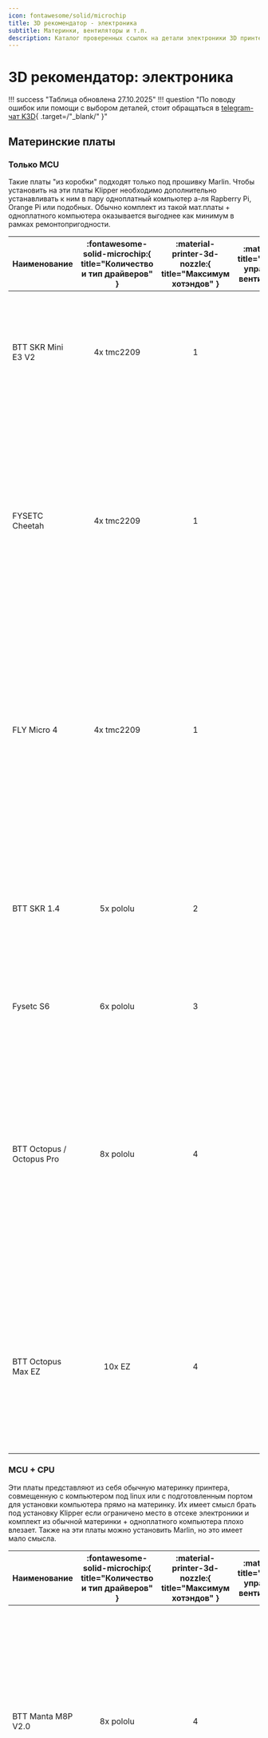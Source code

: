 ```yaml
---
icon: fontawesome/solid/microchip
title: 3D рекомендатор - электроника
subtitle: Материнки, вентиляторы и т.п.
description: Каталог проверенных ссылок на детали электроники 3D принтеров
---
```


# 3D рекомендатор: электроника

!!! success "Таблица обновлена 27.10.2025"
!!! question "По поводу ошибок или помощи с выбором деталей, стоит обращаться в [telegram-чат K3D](https://t.me/K_3_D){ .target=/"_blank/" }"

## Материнские платы

### Только MCU

Такие платы "из коробки" подходят только под прошивку Marlin. Чтобы установить на эти платы Klipper необходимо дополнительно устанавливать к ним в пару одноплатный компьютер а-ля Rapberry Pi, Orange Pi или подобных. Обычно комплект из такой мат.платы + одноплатного компьютера оказывается выгоднее как минимум в рамках ремонтопригодности.

| Наименование | :fontawesome-solid-microchip:{ title="Количество и тип драйверов" } | :material-printer-3d-nozzle:{ title="Максимум хотэндов" } | :material-fan:{ title="Максимум управляемых вентиляторов" } | :material-link:{ title="Ссылки" } | Комментарий |
| :--- | :--: | :--: | :--: | :--: | :--- |
| BTT SKR Mini E3 V2 | 4x tmc2209 | 1 | 2 | [:material-shopping:](https://alli.pub/6votc4?erid=2SDnjeiPVkt "BTT Official store"){ target="_blank" } | Устанавливается в Ender-3/Ender-3Pro/Ender-3V2/Ender-3 Neo/Ender-3V2 Neo и подобные на штатные крепления. Хуже, чем Cheetah по железу, но легко и просто ставится Marlin |
| FYSETC Cheetah | 4x tmc2209 | 1 | 3 | [:material-shopping:](https://alli.pub/770mwv?erid=2SDnjdX8CP7 "FYSETC 1th Store"){ target="_blank" } | Только под Klipper![^3]. Устанавливается в Ender-3/Ender-3Pro/Ender-3V2/Ender-3 Neo/Ender-3V2 Neo и подобные на штатные крепления. Выбор питания вентиляторов 5\12\24в. У 5в линии питания хватает мощности для подключения к ней одноплатников типа Raspberry/Orange Pi |
| FLY Micro 4 | 4x tmc2209 | 1 | 2 | [:material-shopping:](https://alli.pub/72s30a?erid=2SDnjdrEzLT "Mellow Store"){ target="_blank" }  | Только под Klipper![^3]. Недорогая компактная плата с минимально необходимым набором портов. Можно подключить платы типа EBB CAN без дополнительных адаптеров. Также продётся комплекте с модулем одноплатный компьютер + экран FLY MINIPAD по очень приятной цене |
| BTT SKR 1.4 | 5x pololu | 2 | 1 | [:material-shopping:](https://alli.pub/7053d1?erid=2SDnjc2eixJ "BTT Brand store"){ target="_blank" } | Одна из лучших плат цена/качество для одноэкструдерных принтеров. Недостаток портов управляемых вентиляторов компенсируется возможностью подключить вентилятор в порт для второго экструдера |
| Fysetc S6 | 6x pololu | 3 | 3 | [:material-shopping:](https://alli.pub/6tusfx?erid=2SDnjborNdW "FYSETC Official store"){ target="_blank" } | Популярная плата под принтеры с 6 моторами. |
| BTT Octopus / Octopus Pro | 8x pololu | 4 | 6 | [:material-shopping:](https://alli.pub/6tusgb?erid=2SDnjbrpMCC "BTT Official store"){ target="_blank" } [:material-shopping:](https://alli.pub/7053df?erid=2SDnjc8ag5g "BTT Brand store"){ target="_blank" } | Плата для продвинутых проектов с большим количеством моторов. У 5в линии питания хватает мощности для подключения к ней одноплатников типа Raspberry/Orange Pi. Есть выбор напряжения питания вентиляторов. В Pro версии (2 ссылка) есть усилитель для PT100/PT1000 и возможность устанавливать высоковольтные драйверы до 60в |
| BTT Octopus Max EZ | 10x EZ | 4 | 6 | [:material-shopping:](https://alli.pub/6tusgp?erid=2SDnjbunKkt "BTT Official store"){ target="_blank" } | Наиболее "нашпигованная" плата. Много драйверов, питание для одноплатников, возможность подключать 4-проводные вентиляторы, выбор напряжения на вентиляторы, мощный МК, 5 усилителей для PT100/PT1000 и т.д. |

### MCU + CPU

Эти платы представляют из себя обычную материнку принтера, совмещенную с компьютером под linux или с подготовленным портом для установки компьютера прямо на материнку. Их имеет смысл брать под установку Klipper если ограничено место в отсеке электроники и комплект из обычной материнки + одноплатного компьютера плохо влезает. Также на эти платы можно установить Marlin, но это имеет мало смысла.

| Наименование | :fontawesome-solid-microchip:{ title="Количество и тип драйверов" } | :material-printer-3d-nozzle:{ title="Максимум хотэндов" } | :material-fan:{ title="Максимум управляемых вентиляторов" } | :material-link:{ title="Ссылки" } | Комментарий |
| :--- | :---: | :---: | :---: | :---: | :--- |
| BTT Manta M8P V2.0 | 8x pololu | 4 | 7 | [:material-shopping:](https://alli.pub/7053dt?erid=2SDnjcSNXTp "BTT Official Store. Проверяйте выбранную позицию"){ target="_blank" } [:material-shopping:](https://alli.pub/7akvrb?erid=2SDnjcDYB1h "BTT Store. Проверяйте выбранную позицию"){ target="_blank" } | Проверяйте выбранную позицию. В V2.0 заменили МК на мощный H723, позволяющий использовать микрошаг 256 без ограничения скорости печати. Для работы требует установки Raspberry Pi CM4/BTT CB1. Выбор напряжения питания вентиляторов 5\12\24в. Питание драйверов до 48в |
| BTT Manta E3EZ | 5x EZ | 2 | 3 | [:material-shopping:](https://alli.pub/6tusin?erid=2SDnjbzEHbv "BTT Official store"){ target="_blank" } | Устанавливается в Ender-3/Ender-3Pro/Ender-3V2/Ender-3 Neo/Ender-3V2 Neo и подобные на штатные крепления, но может использоваться и на других принтерах. Очень немощный МК, нормально работать будет только под Klipper. Для работы требует установки Raspberry Pi CM4/BTT CB1. Очень дорогое решение, в большинстве случаев лучше обойтись комплектом из отдельной материнки и одноплатника |
| MKS SKIPR | 7x pololu | 3 | 3 | [:material-shopping:](https://alli.pub/6tusj8?erid=2SDnjc3CGAc "Makerbase Official Store"){ target="_blank" } | Встроен RK3328, 1Gb RAM, 3x USB-A. Съёмная eMMC (опционально). Встроенного Wi-Fi нет, но можно подключить внешний USB адаптер (опционально). Выбор питания вентиляторов 5\12\24в. Со всем необходимым будет стоить как более функциональная отдельная материнка + одноплатник, так что выбирать имеет смысл только если место в отсеке электроники очень ограничено |
| FLY C8 | 8x pololu | 3 | 6 | [:material-shopping:](https://alli.pub/72s312?erid=2SDnjeJvmQf "Mellow Store"){ target="_blank" } | Встроен Allwinner H5, 1Gb RAM, 4x USB-A. Встроенная eMMC. Встроенного Wi-Fi нет, но можно подключить внешний USB адаптер (опционально). Выбор питания вентиляторов 5\12\24в. Со всем необходимым будет стоить как более функциональная отдельная материнка + одноплатник, так что выбирать имеет смысл только если место в отсеке электроники очень ограничено |

## Одноплатные компьютеры

Для прошивки Klipper эти компьютеры выполняют роль хоста, то есть на них крутятся управляющая часть прошивки, веб-интерфейс и т.д. Для прошивки Marlin такой одноплатный компьютер может хостить Octoprint - веб-интерфейс для удаленного управления принтером. Тем не менее, использование Octoprint является нерациональным, так как для связки Marlin + Octoprint требуется такое же железо, как для Klipper, а возможностей в такой связке будет меньше.

!!! note "Все указанные компьютеры потянут веб-камеру, телеграм бота, работу с несколькими принтерами и т.д."

| Наименование | :octicons-cpu-24:{ title="Процессор" } | :fontawesome-solid-memory:{ title="Объём оперативной памяти" } | :material-usb:{ title="Количество USB type A портов" } | :material-power-plug:{ title="Напряжение питания" } | :material-link:{ title="Ссылки" } | Комментарий  |
| :--- | :---: | :---: | :---: | :---: | :---: | :--- |
| BTT Pi v1.x | Allwinner H616 | 1Gb | 4 | 12-24v | [:material-shopping:](https://alli.pub/6tusk0?erid=2SDnjc7eE1e "BTT Official store"){ target="_blank" } | Есть готовые сборки системы с предустановленным Klipper'ом. Подключается к БП принтера, не нужен отдельный БП или понижающий преобразователь. Брать CAN-адаптер не нужно. Вторая версия этой платы значительно дороже, но для целей 3D печати ничего интересного сверх возможностей платы первой версии не предоставляет. Так что выгоднее брать 1 версию |
| Orange Pi 3 LTS | Allwinner H6 | 2Gb | 3 | 5v | [:material-shopping:](https://alli.pub/7akvrw?erid=2SDnjcaHzxX){ target="_blank" } | Очень распространенный одноплатник для перевода принтеров на Klipper, множество инструкций написано именно под него. Есть eMMC 8Gb, то есть microSD карточка нужна только для установки системы, дальше плата работает без неё |
| Orange Pi Zero3 | Allwinner H618 | 2Gb | 1 | 5v | [:material-shopping:](https://alli.pub/7akvso?erid=2SDnjcrbs4K){ target="_blank" } | Одно из самых выгодных предложений по цена/характеристики |
| BTT CB1 | Allwinner H616 | 1Gb | - | - | [:material-shopping:](https://alli.pub/6tuskl?erid=2SDnjcC6Brg "BTT Official store"){ target="_blank" } | Плата, созданная для замены Raspberry Pi CM4. Используется как модуль для некоторых плат BTT. Не имеет своих портов ввода\вывода и не может быть использована отдельно без специального адаптера |
| FLY MINIPAD | Allwinner H3 | 512Mb | 2 | 12-24v | [:material-shopping:](https://alli.pub/72s30v?erid=2SDnje5assZ "Mellow Store"){ target="_blank" } [:material-shopping:](https://alli.pub/72s30o?erid=2SDnjduCxu9 "Mellow Store"){ target="_blank" } | Недорогой одноплатный компьютер, совмещённый с экраном. Подключается к БП принтера, не нужен отдельный БП или понижающий преобразователь. Также продётся комплекте с материнской платой FLY Micro 4 по очень приятной цене. |

## Драйверы

Рекомендуется покупать драйверы той же фирмы, что и плата, чтобы избежать проблем совместимости. Выгоднее брать драйверы сразу с платой в комплекте, так что, если есть такая возможность, то лучше ей воспользоваться.

| Тип драйвера | BTT | MKS | FLY | FYSETC | Комментарий |
| :--- | :---: | :---: | :---: | :---: | :---- |
| tmc2209 pololu | [:material-shopping:](https://alli.pub/7053el?erid=2SDnjcigPZc "BTT Brand Store"){ target="_blank" } |          [:material-shopping:](https://alli.pub/6tuslr?erid=2SDnjcJ28z4 "Makerbase Official Store") | [:material-shopping:](https://alli.pub/6tusmj?erid=2SDnjcLz7Yk "Mellow Official Store"){ target="_blank" } | [:material-shopping:](https://alli.pub/6tusnp?erid=2SDnjcSv4g8 "FYSETC Official Store") | Хороший универсальный драйвер. Ток до 2А. Дробление шагов до 1/256. Интерполяция шагов до 1/256. Напряжение питания до 28в. Подключение к плате по step/dir или UART. При подключении по UART можно использовать sensorless homing |
| tmc2209 EZ | [:material-shopping:](https://alli.pub/7053fd?erid=2SDnjd5SDWS "BTT Brand Store"){ target="_blank" } | - | - | -  | То же самое, но для плат BigTreeTech с разъёмами EZ |
| tmc2240 pololu | [:material-shopping:](https://alli.pub/6tusoa?erid=2SDnjcXN2XA "BigTreeTech Official Store"){ target="_blank" } | [:material-shopping:](https://alli.pub/6tusoo?erid=2SDnjcbozNC "Makerbase Official Store"){ target="_blank" } | [:material-shopping:](https://alli.pub/6tusp9?erid=2SDnjcgFxDE "Mellow Official Store"){ target="_blank" } | - | Ток до 2.1А. Дробление шагов до 1/256. Интерполяция шагов до 1/256. Напряжение питания до 36в. Подключение к плате по SPI. Есть sensorless homing |
| tmc5160_HV pololu | [:material-shopping:](https://alli.pub/6tuspu?erid=2SDnjcjDvmv "BigTreeTech Official Store"){ target="_blank" } | - | [:material-shopping:](https://alli.pub/6tusqf?erid=2SDnjcoftcx "Mellow Official Store"){ target="_blank" } | - | Ток до 3А. Напряжение до 60в. Дробление шагов до 1/256. Интерполяция шагов до 1/256. Подключение к плате по SPI. Есть sensorless homing. Такие драйверы громче и дороже, чем 2209\2240, так что их имеет смысл брать только под питание высоким напряжением[^2] или под моторы, требующие более 2А |
| tmc5160_HV внешние | [:material-shopping:](https://alli.pub/6tusqm?erid=2SDnjcq9suJ "BigTreeTech Official Store"){ target="_blank" } | [:material-shopping:](https://alli.pub/6tusr7?erid=2SDnjcubqkL "Makerbase Official Store"){ target="_blank" } | [:material-shopping:](https://alli.pub/6tusrl?erid=2SDnjcz3obN "Mellow Official Store"){ target="_blank" } | - | То же самое, только на отдельной внешней плате. Имеют своё питание и разъёмы, благодаря чему могут выдерживать больший ток (зависит от производителя). Имеют смысл только под Nema23 моторы |
| tmc5160_HV EZ | [:material-shopping:](https://alli.pub/7053g5?erid=2SDnjdHJ7mC "BTT Brand Store"){ target="_blank" } | - | - | - | То же самое, что tmc5160 HV pololu, но для плат BigTreeTech с разъёмами EZ |

Информация по некоторым не указанным драйверам:

- tmc2208 - почти то же самое, что tmc2209, но чуть-чуть дешевле и хуже во всём. Смысла брать мало.
- tmc2225 - tmc2208 в другом корпусе.
- tmc2226 - tmc2209 в другом корпусе. Брать можно в тех же случаях, что и tmc2209.
- tmc5160 - не высоковольтная версия имеет смысл только под Nema23 моторы, которые в 3D принтерах крайне не распространены.
- Любые "серво" драйверы (BTT S42C, MKS SERVO42 и т.п.) не имеют смысла так как контролируют перемещения недостаточно точно. 99% что будут отклонения печатающей головы от траектории движения и геометрия деталей будет нарушаться.
- tmc2100, 2130, a4988, lv8729, drv8825 и т.д. устарели, смысла не имеют.

## Экраны

Если вы собираете электронику под Marlin, то лучшим экраном будет вариация 12864 т.к. через него будет доступна вся функциональность прошивки и не будет никаких ограничений, багов, тормозов и т.д. Цветные сенсорные экранчики под Marlin в большинстве случаев блокируют доступ к части функциональности прошивки (часто даже к бóльшей части функциональности), могут вызывать лаги и дефекты печати и т.д. Поэтому рекомендуется на них деньги не тратить.

При использовании прошивки Klipper основным способом управления принтером является веб-интерфейс, доступный с компьютера или с телефона. Экран выполняет только вспомогательную роль, предоставляя более удобный способ экстренно закончить печать или быстро поменять некоторые параметры печати на лету. Для таких целей подойдёт и 12864, но сенсорные экраны будут удобнее.

!!! note "Перед покупкой экрана убедитесь, что управляющая электроника вашего принтера имеет необходимые порты для подключения экрана"
!!! note "На принтерах с прошивкой Marlin при смене экрана потребуется перекомпиляция прошивки. Убедитесь, что у вас есть исходники прошивки перед покупкой экрана"

| Наименование | Ссылки | Комментарий |
| :--- | :---: | :--- |
| Mini 12864 (SD сбоку) | [:material-shopping:](https://alli.pub/6w5vr5?erid=2SDnjckZcaC "Вход под SD сбоку. BigTreeTech Official Store"){ target="_blank" } | Небольшой 12864 экран. Устанавливается в множество современных самосборов. Может быть установлен в принтеры, где предполагается установка SD спереди, при этом доступ к слоту потеряется |
| Mini 12864 (SD спереди) | [:material-shopping:](https://alli.pub/6tustc?erid=2SDnjdARiZn "Вход под SD спереди. Makerbase Official Store"){ target="_blank" } | Такой же экран, но с припаянным разъёмом SD. В некоторые принтеры, рассчитанные на вход SD сбоку не влезет |
| BTT HDMI5 / HDMI7 | [:material-shopping:](https://alli.pub/773h20?erid=2SDnjdEhd2m "BigTreeTech Official Store"){ target="_blank" } | Универсальные экраны 5 / 7 дюймов, которые подойдут под любую управляющую электронику, имеющую порты USB и HDMI. Эти экраны могут устанавливаться даже достаточно далеко от материнской платы. Для большинства задач оптимальным будет размер 5" |
| BTT Pi TFT 43 / 50 / 70 | [:material-shopping:](https://alli.pub/773h4x?erid=2SDnjdisPPK "BigTreeTech Official Store"){ target="_blank" } | Экраны 4.3 / 5 / 7 дюймов. Хост в виде плат Raspberry Pi предполагается устанавливаться непосредственно на экран т.к. подключается экран только шлейфом DSI. Если разъёма DSI у платы нет, то подключить этот экран не получится |


## Источники питания и преобразователи

Ноунейм блоки питания покупать не стоит т.к. это чревато выходом из строя всей электроники принтера. БП от хороших производителей стоит покупать только в крупных магазинах, которые не станут торговать контрафактом.

| Наименование |  Напряжение   | Мощность | Ссылки  | Комментарий |
| :----------- | :-----------: | :------: | :-----: | :---------- |
| RS-15-5 | 5в | 15Вт | [:material-shopping:](https://www.chipdip.ru/product/rs-15-5 "ChipDip"){ target="_blank" } | Для питания одноплатных компьютеров, если нет возможности запитать от платы или через преобразователь |
| LRS-350-12 | 12в | 348Вт | [:material-shopping:](https://www.chipdip.ru/product/lrs-350-12 "ChipDip"){ target="_blank" } | Для ремонта старых принтеров на 12в. При сборке принтера такие лучше не использовать |
| LRS-200-24 | 24в | 211Вт | [:material-shopping:](https://www.chipdip.ru/product/lrs-200-24 "ChipDip"){ target="_blank" } | Хватит на среднестатистический принтер, если стол запитан отдельно |
| LRS-350-24 | 24в | 350Вт | [:material-shopping:](https://www.chipdip.ru/product/lrs-350-24 "ChipDip"){ target="_blank" } | Хватает на среднестатистический принтер (Ender-3/FBG6 и подобное) с питанием стола, или на продвинутый принтер в "жирной" комплектации без подогрева стола |
| LRS-600-24 | 24в | 600Вт | [:material-shopping:](https://www.chipdip.ru/product/lrs-600-24 "ChipDip"){ target="_blank" } | Для принтеров с большими столами, питающимися от БП |
| LRS-200-48 | 48в | 211Вт | [:material-shopping:](https://www.chipdip.ru/product/lrs-200-48 "ChipDip"){ target="_blank" } | Для питания моторов в продвинутых принтерах с высоковольтными драйверами |
| XL4015 | Настраивается | - | [:material-shopping:](https://alli.pub/6votic?erid=2SDnjcbLrrC "AITEXM ROBOT Official Store"){ target="_blank" } | Для подключения одноплатников к БП принтера. Также можно использовать для питания светодиодной ленты и прочих потребителей, чьё напряжение питания отличается от напряжения с БП принтера. Ток заявлен до 5А, но это китайские амперы |
| MP1584 | Настраивается | - | [:material-shopping:](https://alli.pub/6tktem?erid=2SDnjbxMT3N){ target="_blank" } | Для подключения вентиляторов 5-12в к принтеру с питанием 24в. Маленький и дешевый. Макс. ток заявлен до 3А, но это китайские амперы |

## Датчики автоуровня

Датчик автоуровня используется для компенсации кривизны стола, и не убирает необходимость выставления стола в горизонт ("калибровки" стола). Работает очень просто: строится карта высот, после чего нижняя часть модели **искажается** под эту кривизну. Если у вас стол достаточно ровный, то покупать датчик не имеет смысла. Если стол кривой настолько, чтобы были проблемы с печатью, то рекомендуется сначала попытаться исправить эту кривизну, чтобы модели печатались без искажений. И, только если кривизну исправить не получается, стоит заморачиваться установкой датчика.

| Наименование | Ссылки | Комментарий |
| :--- | :---: | :--- |
| 3D Touch | [:material-shopping:](https://alli.pub/6tusuw?erid=2SDnjdNHcpY "Trianglelab"){ target="_blank" } [:material-shopping:](https://alli.pub/6tusv3?erid=2SDnjdPmc6t "Kingroon Official Store"){ target="_blank" } | Клон BLTouch. Могут быть проблемы с глючным поведением, но всё исправимо настройкой прошивки |
| CR Touch | [:material-shopping:](https://alli.pub/7053gj?erid=2SDnjdVA21x "Creality Official Store"){ target="_blank" } [:material-shopping:](https://alli.pub/7053h4?erid=2SDnjde3wi2 "Creality Maker Store"){ target="_blank" } | Датчик от современных принтеров Creality. Работает аналогично BLTouch, по размеру и креплениям совместим кроме того, что провод подсоединяется по центру датчика. Предпочтительный вариант под проекты |
| BTT Microprobe | [:material-shopping:](https://alli.pub/6tusx1?erid=2SDnjdbdWMe "BigTreeTech Official Store"){ target="_blank" } | Особенностью этого датчика, по сравнению с BLTouch/CRTouch и подобными является более компактный размер, благодаря чему его можно установить туда, куда более крупные датчики не поместятся. Также отличается сенсор внутри, у MicroProbe стоит оптический датчик, который не подвержен температурному дрейфу |
| Славянский зажим яйцами | - | Позволяет выровнять не только стол, и но и портал. Может быть использован в борьбе с ящерами |
| SN-04 | [:material-shopping:](https://alli.pub/770n1c?erid=2SDnjeoFaUM "TZT 123 Store"){ target="_blank" } | Распространенный тип индуктивных датчиков. Срабатывает только о металл, то есть для использования только со стальными листами. Можно использовать как концевик |
| P.I.N.D.A V2 | [:material-shopping:](https://alli.pub/6tusye?erid=2SDnjdoVQcQ "Trianglelab"){ target="_blank" } | Индуктивный датчик с компенсацией температурного дрейфа, который используется на принтерах Prusa и некоторых других. При выборе для замены подобного датчика на других принтерах проверяйте диаметр и длину т.к. существует множество внешне похожих, но отличающихся размерами датчиков |

## Концевики

Если меняете концевик на готовом принтере и не хотите лезть в прошивку, то придётся брать такой же, как стоял изначально. Учитывая разнообразие плат с концевиками для разных принтеров, я не могу привести ссылки на все возможные варианты. Но приведу на распространенные, которые встречаются чаще всего.

Механические концевики работают достаточно точно для целей 3д печати и дешево стоят. Оптические более долговечны и срабатывают безконтактно, то есть с ними можно создать такую конструкцию, которая даже в случае не срабатывания концевика не сломается. Индуктивные датчики как концевики в 3д принтерах не распространены.

| Изображение | Ссылки | Комментарий |
| :--- | :---: | :--- |
| ![механический концевик без платы](pics/mech_endstop_no_board.png){ width=100 } | [:material-shopping:](https://alli.pub/77106f?erid=2SDnjdzvTzV){ target="_blank" } | Механический концевик без платы. Для перепайки или прямого подключения к принтеру |
| ![механический концевик от эндера](pics/mech_endstop_ender.png){ width=100 } | [:material-shopping:](https://alli.pub/7akvt2?erid=2SDnjd7Rjsm){ target="_blank" } | Механический концевик. Используются на Ender-3 и некоторых других принтерах. 3-проводный разъём xh2.54 |
| ![механический концевик](pics/mech_endstop_1.png){ width=100 } | [:material-shopping:](https://alli.pub/77106t?erid=2SDnjeBJNxu "Lerdge Store"){ target="_blank" } | Механический концевик. 3-проводный разъём xh2.54 |
| ![механический концевик](pics/mech_endstop_2.png){ width=100 } | [:material-shopping:](https://alli.pub/7akvu8?erid=2SDnjdkVRvP){ target="_blank" } | Механический концевик. 4-проводный разъём xh2.54 |
| ![оптический концевик](pics/opt_endstop_1.png){ width=100 } | [:material-shopping:](https://alli.pub/77107e?erid=2SDnjePAHDf "Mega Kingroon Store"){ target="_blank" } | Оптический концевик. 3-проводный разъём xh2.54 располагается с другой стороны от концевика, что удобно при скрытной укладке проводов |
| ![оптический концевик](pics/opt_endstop_2.png){ width=100 } | [:material-shopping:](https://alli.pub/6tuudq?erid=2SDnjbxmJmN "IdeaFormer Factory Store"){ target="_blank" } | Оптический концевик. 3-проводный разъём xh2.54 с той же стороны, где и сам концевик |

## Вентиляторы

- Подешевле - вариант с упором на низкую цену, но всё равно относительно тихий и не вибрирующий;
- Потише - вариант с наименьшим уровнем шума при сходной производительности, без огладки на цену.

Если для какого-то типа вентиляторов не указана модель под 24в, то это значит, что я не нашёл такого качественного вентилятора. В этом случае либо можете брать что-то на свой страх и риск, либо подключить 12в вентилятор через понижающий преобразователь.

### Осевые вентиляторы

<table>
<thead>
<tr>
<th style="text-align: left;" scope="col" rowspan="2">Наименование</th>
<th style="text-align: center;" scope="col" colspan="2">Подешевле</th>
<th style="text-align: center;" scope="col" colspan="1">Потише</th>
<th style="text-align: left;" scope="col" rowspan="2">Комментарий</th>
</tr>
<tr>
<th style="text-align: center;" scope="col">12В</th>
<th style="text-align: center;" scope="col">24В</th>
<th style="text-align: center;" scope="col">12В</th>
</tr>
</thead>
<tbody>
<tr>
<td style="text-align: left;">30х30х10 мм</td>
<td style="text-align: center;">
<a href="https://alli.pub/7059zm?erid=2SDnjeh2Bfx" target="_blank" title="Younuon. Проверяйте напряжение и тип разъёма"><span class="twemoji"><svg xmlns="http://www.w3.org/2000/svg" viewBox="0 0 24 24"><path d="M12 13a5 5 0 0 1-5-5h2a3 3 0 0 0 3 3 3 3 0 0 0 3-3h2a5 5 0 0 1-5 5m0-10a3 3 0 0 1 3 3H9a3 3 0 0 1 3-3m7 3h-2a5 5 0 0 0-5-5 5 5 0 0 0-5 5H5c-1.11 0-2 .89-2 2v12a2 2 0 0 0 2 2h14a2 2 0 0 0 2-2V8a2 2 0 0 0-2-2Z"/></svg></span></a>
<a href="https://alli.pub/705a0l?erid=2SDnjemU9Wz" target="_blank" title="Gdstime. Проверяйте напряжение и тип разъёма"><span class="twemoji"><svg xmlns="http://www.w3.org/2000/svg" viewBox="0 0 24 24"><path d="M12 13a5 5 0 0 1-5-5h2a3 3 0 0 0 3 3 3 3 0 0 0 3-3h2a5 5 0 0 1-5 5m0-10a3 3 0 0 1 3 3H9a3 3 0 0 1 3-3m7 3h-2a5 5 0 0 0-5-5 5 5 0 0 0-5 5H5c-1.11 0-2 .89-2 2v12a2 2 0 0 0 2 2h14a2 2 0 0 0 2-2V8a2 2 0 0 0-2-2Z"/></svg></span></a>
</td>
<td style="text-align: center;">
<a href="https://alli.pub/705a0s?erid=2SDnjenx8oL" target="_blank" title="Younuon. Проверяйте напряжение и тип разъёма"><span class="twemoji"><svg xmlns="http://www.w3.org/2000/svg" viewBox="0 0 24 24"><path d="M12 13a5 5 0 0 1-5-5h2a3 3 0 0 0 3 3 3 3 0 0 0 3-3h2a5 5 0 0 1-5 5m0-10a3 3 0 0 1 3 3H9a3 3 0 0 1 3-3m7 3h-2a5 5 0 0 0-5-5 5 5 0 0 0-5 5H5c-1.11 0-2 .89-2 2v12a2 2 0 0 0 2 2h14a2 2 0 0 0 2-2V8a2 2 0 0 0-2-2Z"/></svg></span></a>
<a href="https://alli.pub/705a0z?erid=2SDnjepS85g" target="_blank" title="Gdstime. Проверяйте напряжение и тип разъёма"><span class="twemoji"><svg xmlns="http://www.w3.org/2000/svg" viewBox="0 0 24 24"><path d="M12 13a5 5 0 0 1-5-5h2a3 3 0 0 0 3 3 3 3 0 0 0 3-3h2a5 5 0 0 1-5 5m0-10a3 3 0 0 1 3 3H9a3 3 0 0 1 3-3m7 3h-2a5 5 0 0 0-5-5 5 5 0 0 0-5 5H5c-1.11 0-2 .89-2 2v12a2 2 0 0 0 2 2h14a2 2 0 0 0 2-2V8a2 2 0 0 0-2-2Z"/></svg></span></a>
</td>
<td style="text-align: center;">
<a href="https://alli.pub/6tuuf3?erid=2SDnjcAdD28" target="_blank" title="Mellow"><span class="twemoji"><svg xmlns="http://www.w3.org/2000/svg" viewBox="0 0 24 24"><path d="M12 13a5 5 0 0 1-5-5h2a3 3 0 0 0 3 3 3 3 0 0 0 3-3h2a5 5 0 0 1-5 5m0-10a3 3 0 0 1 3 3H9a3 3 0 0 1 3-3m7 3h-2a5 5 0 0 0-5-5 5 5 0 0 0-5 5H5c-1.11 0-2 .89-2 2v12a2 2 0 0 0 2 2h14a2 2 0 0 0 2-2V8a2 2 0 0 0-2-2Z"/></svg></span></a>
</td>
<td style="text-align: left;">Такие часто используются для охлаждения радиатора хотэнда</td>
</tr>
<tr>
<td style="text-align: left;">35х35х10 мм</td>
<td style="text-align: center;"> - </td>
<td style="text-align: center;">
<a href="https://alli.pub/705a16?erid=2SDnjett5vi" target="_blank" title="Gdstime. Проверяйте напряжение и тип разъёма"><span class="twemoji"><svg xmlns="http://www.w3.org/2000/svg" viewBox="0 0 24 24"><path d="M12 13a5 5 0 0 1-5-5h2a3 3 0 0 0 3 3 3 3 0 0 0 3-3h2a5 5 0 0 1-5 5m0-10a3 3 0 0 1 3 3H9a3 3 0 0 1 3-3m7 3h-2a5 5 0 0 0-5-5 5 5 0 0 0-5 5H5c-1.11 0-2 .89-2 2v12a2 2 0 0 0 2 2h14a2 2 0 0 0 2-2V8a2 2 0 0 0-2-2Z"/></svg></span></a>
</td>
<td style="text-align: center;"> - </td>
<td style="text-align: left;">Используются на Biqu H2</td>
</tr>
<tr>
<td style="text-align: left;">40х40х10 мм</td>
<td style="text-align: center;">
<a href="https://alli.pub/705a1d?erid=2SDnjewr4VQ" target="_blank" title="Younuon. Проверяйте напряжение и тип разъёма"><span class="twemoji"><svg xmlns="http://www.w3.org/2000/svg" viewBox="0 0 24 24"><path d="M12 13a5 5 0 0 1-5-5h2a3 3 0 0 0 3 3 3 3 0 0 0 3-3h2a5 5 0 0 1-5 5m0-10a3 3 0 0 1 3 3H9a3 3 0 0 1 3-3m7 3h-2a5 5 0 0 0-5-5 5 5 0 0 0-5 5H5c-1.11 0-2 .89-2 2v12a2 2 0 0 0 2 2h14a2 2 0 0 0 2-2V8a2 2 0 0 0-2-2Z"/></svg></span></a>
<a href="https://alli.pub/705a1y?erid=2SDnjf2J2LS" target="_blank" title="Gdstime. Проверяйте напряжение и тип разъёма"><span class="twemoji"><svg xmlns="http://www.w3.org/2000/svg" viewBox="0 0 24 24"><path d="M12 13a5 5 0 0 1-5-5h2a3 3 0 0 0 3 3 3 3 0 0 0 3-3h2a5 5 0 0 1-5 5m0-10a3 3 0 0 1 3 3H9a3 3 0 0 1 3-3m7 3h-2a5 5 0 0 0-5-5 5 5 0 0 0-5 5H5c-1.11 0-2 .89-2 2v12a2 2 0 0 0 2 2h14a2 2 0 0 0 2-2V8a2 2 0 0 0-2-2Z"/></svg></span></a>
</td>
<td style="text-align: center;">
<a href="https://alli.pub/705a1d?erid=2SDnjewr4VQ" target="_blank" title="Younuon. Проверяйте напряжение и тип разъёма"><span class="twemoji"><span class="twemoji"><svg xmlns="http://www.w3.org/2000/svg" viewBox="0 0 24 24"><path d="M12 13a5 5 0 0 1-5-5h2a3 3 0 0 0 3 3 3 3 0 0 0 3-3h2a5 5 0 0 1-5 5m0-10a3 3 0 0 1 3 3H9a3 3 0 0 1 3-3m7 3h-2a5 5 0 0 0-5-5 5 5 0 0 0-5 5H5c-1.11 0-2 .89-2 2v12a2 2 0 0 0 2 2h14a2 2 0 0 0 2-2V8a2 2 0 0 0-2-2Z"/></svg></span></a>
<a href="https://alli.pub/705a1y?erid=2SDnjf2J2LS" target="_blank" title="Gdstime. Проверяйте напряжение и тип разъёма"><span class="twemoji"><svg xmlns="http://www.w3.org/2000/svg" viewBox="0 0 24 24"><path d="M12 13a5 5 0 0 1-5-5h2a3 3 0 0 0 3 3 3 3 0 0 0 3-3h2a5 5 0 0 1-5 5m0-10a3 3 0 0 1 3 3H9a3 3 0 0 1 3-3m7 3h-2a5 5 0 0 0-5-5 5 5 0 0 0-5 5H5c-1.11 0-2 .89-2 2v12a2 2 0 0 0 2 2h14a2 2 0 0 0 2-2V8a2 2 0 0 0-2-2Z"/></svg></span></a>
</td>
<td style="text-align: center;">
<a href="https://alli.pub/6tku4o?erid=2SDnjeV8ZRS" target="_blank" title="RRF 3D Shop"><span class="twemoji"><svg xmlns="http://www.w3.org/2000/svg" viewBox="0 0 24 24"><path d="M12 13a5 5 0 0 1-5-5h2a3 3 0 0 0 3 3 3 3 0 0 0 3-3h2a5 5 0 0 1-5 5m0-10a3 3 0 0 1 3 3H9a3 3 0 0 1 3-3m7 3h-2a5 5 0 0 0-5-5 5 5 0 0 0-5 5H5c-1.11 0-2 .89-2 2v12a2 2 0 0 0 2 2h14a2 2 0 0 0 2-2V8a2 2 0 0 0-2-2Z"/></svg></span></a>
</td>
<td style="text-align: left;">Такие часто используются для охлаждения радиатора хотэнда. Также эти вентиляторы можно иногда найти в компьютерных магазинах</td>
</tr>
<tr>
<td style="text-align: left;">50х50х10 мм</td>
<td style="text-align: center;">
<a href="https://alli.pub/705a2j?erid=2SDnjbswt9x" target="_blank" title="Younuon. Проверяйте напряжение и тип разъёма"><span class="twemoji"><svg xmlns="http://www.w3.org/2000/svg" viewBox="0 0 24 24"><path d="M12 13a5 5 0 0 1-5-5h2a3 3 0 0 0 3 3 3 3 0 0 0 3-3h2a5 5 0 0 1-5 5m0-10a3 3 0 0 1 3 3H9a3 3 0 0 1 3-3m7 3h-2a5 5 0 0 0-5-5 5 5 0 0 0-5 5H5c-1.11 0-2 .89-2 2v12a2 2 0 0 0 2 2h14a2 2 0 0 0 2-2V8a2 2 0 0 0-2-2Z"/></svg></span></a>
</td>
<td style="text-align: center;">
<a href="https://alli.pub/705a2j?erid=2SDnjbswt9x" target="_blank" title="Younuon. Проверяйте напряжение и тип разъёма"><span class="twemoji"><svg xmlns="http://www.w3.org/2000/svg" viewBox="0 0 24 24"><path d="M12 13a5 5 0 0 1-5-5h2a3 3 0 0 0 3 3 3 3 0 0 0 3-3h2a5 5 0 0 1-5 5m0-10a3 3 0 0 1 3 3H9a3 3 0 0 1 3-3m7 3h-2a5 5 0 0 0-5-5 5 5 0 0 0-5 5H5c-1.11 0-2 .89-2 2v12a2 2 0 0 0 2 2h14a2 2 0 0 0 2-2V8a2 2 0 0 0-2-2Z"/></svg></span></a>
</td>
<td style="text-align: center;"> - </td>
<td style="text-align: left;">Используется для охлаждения блока электроники в некоторых принтерах</td>
</tr>
<tr>
<td style="text-align: left;">60х60х10 мм</td>
<td style="text-align: center;">
<a href="https://alli.pub/705a4v?erid=2SDnjbvurie" target="_blank" title="Younuon. Проверяйте напряжение и тип разъёма"><span class="twemoji"><svg xmlns="http://www.w3.org/2000/svg" viewBox="0 0 24 24"><path d="M12 13a5 5 0 0 1-5-5h2a3 3 0 0 0 3 3 3 3 0 0 0 3-3h2a5 5 0 0 1-5 5m0-10a3 3 0 0 1 3 3H9a3 3 0 0 1 3-3m7 3h-2a5 5 0 0 0-5-5 5 5 0 0 0-5 5H5c-1.11 0-2 .89-2 2v12a2 2 0 0 0 2 2h14a2 2 0 0 0 2-2V8a2 2 0 0 0-2-2Z"/></svg></span></a>
<a href="https://alli.pub/705a5g?erid=2SDnjc2qor2" target="_blank" title="Gdstime. Проверяйте напряжение и тип разъёма"><span class="twemoji"><svg xmlns="http://www.w3.org/2000/svg" viewBox="0 0 24 24"><path d="M12 13a5 5 0 0 1-5-5h2a3 3 0 0 0 3 3 3 3 0 0 0 3-3h2a5 5 0 0 1-5 5m0-10a3 3 0 0 1 3 3H9a3 3 0 0 1 3-3m7 3h-2a5 5 0 0 0-5-5 5 5 0 0 0-5 5H5c-1.11 0-2 .89-2 2v12a2 2 0 0 0 2 2h14a2 2 0 0 0 2-2V8a2 2 0 0 0-2-2Z"/></svg></span></a>
</td>
<td style="text-align: center;">
<a href="https://alli.pub/705a4v?erid=2SDnjbvurie" target="_blank" title="Younuon. Проверяйте напряжение и тип разъёма"><span class="twemoji"><svg xmlns="http://www.w3.org/2000/svg" viewBox="0 0 24 24"><path d="M12 13a5 5 0 0 1-5-5h2a3 3 0 0 0 3 3 3 3 0 0 0 3-3h2a5 5 0 0 1-5 5m0-10a3 3 0 0 1 3 3H9a3 3 0 0 1 3-3m7 3h-2a5 5 0 0 0-5-5 5 5 0 0 0-5 5H5c-1.11 0-2 .89-2 2v12a2 2 0 0 0 2 2h14a2 2 0 0 0 2-2V8a2 2 0 0 0-2-2Z"/></svg></span></a>
<a href="https://alli.pub/705a5g?erid=2SDnjc2qor2" target="_blank" title="Gdstime. Проверяйте напряжение и тип разъёма"><span class="twemoji"><svg xmlns="http://www.w3.org/2000/svg" viewBox="0 0 24 24"><path d="M12 13a5 5 0 0 1-5-5h2a3 3 0 0 0 3 3 3 3 0 0 0 3-3h2a5 5 0 0 1-5 5m0-10a3 3 0 0 1 3 3H9a3 3 0 0 1 3-3m7 3h-2a5 5 0 0 0-5-5 5 5 0 0 0-5 5H5c-1.11 0-2 .89-2 2v12a2 2 0 0 0 2 2h14a2 2 0 0 0 2-2V8a2 2 0 0 0-2-2Z"/></svg></span></a>
</td>
<td style="text-align: center;"> - </td>
<td style="text-align: left;">Используются для охлаждения блока электроники на некоторых принтерах или на некоторых блоках питания</td>
</tr>
</tbody>
</table>

### Центробежные вентиляторы

<table>
<thead>
<tr>
<th style="text-align: left;" scope="col" rowspan="2">Наименование</th>
<th style="text-align: center;" scope="col" colspan="2">Подешевле</th>
<th style="text-align: center;" scope="col" colspan="1">Потише</th>
<th style="text-align: left;" scope="col" rowspan="2">Комментарий</th>
</tr>
<tr>
<th style="text-align: center;" scope="col">12В</th>
<th style="text-align: center;" scope="col">24В</th>
<th style="text-align: center;" scope="col">12В</th>
</tr>
</thead>
<tbody>
<tr>
<td style="text-align: left;">3010</td>
<td style="text-align: center;">
<a href="https://alli.pub/6tuufa?erid=2SDnjcC7CJU" target="_blank" title="Younuon. Проверяйте напряжение и тип разъёма"><span class="twemoji"><svg xmlns="http://www.w3.org/2000/svg" viewBox="0 0 24 24"><path d="M12 13a5 5 0 0 1-5-5h2a3 3 0 0 0 3 3 3 3 0 0 0 3-3h2a5 5 0 0 1-5 5m0-10a3 3 0 0 1 3 3H9a3 3 0 0 1 3-3m7 3h-2a5 5 0 0 0-5-5 5 5 0 0 0-5 5H5c-1.11 0-2 .89-2 2v12a2 2 0 0 0 2 2h14a2 2 0 0 0 2-2V8a2 2 0 0 0-2-2Z"/></svg></span></a>
<a href="https://alli.pub/705a6m?erid=2SDnjcAFkFk" target="_blank" title="Gdstime. Проверяйте напряжение и тип разъёма"><span class="twemoji"><svg xmlns="http://www.w3.org/2000/svg" viewBox="0 0 24 24"><path d="M12 13a5 5 0 0 1-5-5h2a3 3 0 0 0 3 3 3 3 0 0 0 3-3h2a5 5 0 0 1-5 5m0-10a3 3 0 0 1 3 3H9a3 3 0 0 1 3-3m7 3h-2a5 5 0 0 0-5-5 5 5 0 0 0-5 5H5c-1.11 0-2 .89-2 2v12a2 2 0 0 0 2 2h14a2 2 0 0 0 2-2V8a2 2 0 0 0-2-2Z"/></svg></span></a>
</td>
<td style="text-align: center;">
<a href="https://alli.pub/6tuufh?erid=2SDnjcDbBap" target="_blank" title="Younuon. Проверяйте напряжение и тип разъёма"><span class="twemoji"><svg xmlns="http://www.w3.org/2000/svg" viewBox="0 0 24 24"><path d="M12 13a5 5 0 0 1-5-5h2a3 3 0 0 0 3 3 3 3 0 0 0 3-3h2a5 5 0 0 1-5 5m0-10a3 3 0 0 1 3 3H9a3 3 0 0 1 3-3m7 3h-2a5 5 0 0 0-5-5 5 5 0 0 0-5 5H5c-1.11 0-2 .89-2 2v12a2 2 0 0 0 2 2h14a2 2 0 0 0 2-2V8a2 2 0 0 0-2-2Z"/></svg></span></a>
<a href="https://alli.pub/705a6m?erid=2SDnjcAFkFk" target="_blank" title="Gdstime. Проверяйте напряжение и тип разъёма"><span class="twemoji"><svg xmlns="http://www.w3.org/2000/svg" viewBox="0 0 24 24"><path d="M12 13a5 5 0 0 1-5-5h2a3 3 0 0 0 3 3 3 3 0 0 0 3-3h2a5 5 0 0 1-5 5m0-10a3 3 0 0 1 3 3H9a3 3 0 0 1 3-3m7 3h-2a5 5 0 0 0-5-5 5 5 0 0 0-5 5H5c-1.11 0-2 .89-2 2v12a2 2 0 0 0 2 2h14a2 2 0 0 0 2-2V8a2 2 0 0 0-2-2Z"/></svg></span></a>
</td>
<td style="text-align: center;"> - </td>
<td style="text-align: left;">Редко используются в 3д принтерах</td>
</tr>
<tr>
<td style="text-align: left;">4010</td>
<td style="text-align: center;">
<a href="https://alli.pub/7akvuf?erid=2SDnjeEfCGw" target="_blank" title="Younuon. Проверяйте напряжение и тип разъёма"><span class="twemoji"><svg xmlns="http://www.w3.org/2000/svg" viewBox="0 0 24 24"><path d="M12 13a5 5 0 0 1-5-5h2a3 3 0 0 0 3 3 3 3 0 0 0 3-3h2a5 5 0 0 1-5 5m0-10a3 3 0 0 1 3 3H9a3 3 0 0 1 3-3m7 3h-2a5 5 0 0 0-5-5 5 5 0 0 0-5 5H5c-1.11 0-2 .89-2 2v12a2 2 0 0 0 2 2h14a2 2 0 0 0 2-2V8a2 2 0 0 0-2-2Z"/></svg></span></a>
<a href="https://alli.pub/705a7s?erid=2SDnjcR5d5C" target="_blank" title="Gdstime. Проверяйте напряжение и тип разъёма"><span class="twemoji"><svg xmlns="http://www.w3.org/2000/svg" viewBox="0 0 24 24"><path d="M12 13a5 5 0 0 1-5-5h2a3 3 0 0 0 3 3 3 3 0 0 0 3-3h2a5 5 0 0 1-5 5m0-10a3 3 0 0 1 3 3H9a3 3 0 0 1 3-3m7 3h-2a5 5 0 0 0-5-5 5 5 0 0 0-5 5H5c-1.11 0-2 .89-2 2v12a2 2 0 0 0 2 2h14a2 2 0 0 0 2-2V8a2 2 0 0 0-2-2Z"/></svg></span></a>
</td>
<td style="text-align: center;">
<a href="https://alli.pub/7akvut?erid=2SDnjecu1W7" target="_blank" title="Younuon. Проверяйте напряжение и тип разъёма"><span class="twemoji"><span class="twemoji"><svg xmlns="http://www.w3.org/2000/svg" viewBox="0 0 24 24"><path d="M12 13a5 5 0 0 1-5-5h2a3 3 0 0 0 3 3 3 3 0 0 0 3-3h2a5 5 0 0 1-5 5m0-10a3 3 0 0 1 3 3H9a3 3 0 0 1 3-3m7 3h-2a5 5 0 0 0-5-5 5 5 0 0 0-5 5H5c-1.11 0-2 .89-2 2v12a2 2 0 0 0 2 2h14a2 2 0 0 0 2-2V8a2 2 0 0 0-2-2Z"/></svg></span></a>
<a href="https://alli.pub/705a7s?erid=2SDnjcR5d5C" target="_blank" title="Gdstime. Проверяйте напряжение и тип разъёма"><span class="twemoji"><svg xmlns="http://www.w3.org/2000/svg" viewBox="0 0 24 24"><path d="M12 13a5 5 0 0 1-5-5h2a3 3 0 0 0 3 3 3 3 0 0 0 3-3h2a5 5 0 0 1-5 5m0-10a3 3 0 0 1 3 3H9a3 3 0 0 1 3-3m7 3h-2a5 5 0 0 0-5-5 5 5 0 0 0-5 5H5c-1.11 0-2 .89-2 2v12a2 2 0 0 0 2 2h14a2 2 0 0 0 2-2V8a2 2 0 0 0-2-2Z"/></svg></span></a>
</td>
<td style="text-align: center;"> - </td>
<td style="text-align: left;">Используются в основном в стоковых печатающих головах. Не особо производительны, так что при выходе такого из строя лучше будет сразу апгрейдить обдув на 2х 5015</td>
</tr>
<tr>
<td style="text-align: left;">4020</td>
<td style="text-align: center;">
<a href="https://alli.pub/6tuugn?erid=2SDnjcPy6ZE" target="_blank" title="Younuon. Проверяйте напряжение и тип разъёма"><span class="twemoji"><svg xmlns="http://www.w3.org/2000/svg" viewBox="0 0 24 24"><path d="M12 13a5 5 0 0 1-5-5h2a3 3 0 0 0 3 3 3 3 0 0 0 3-3h2a5 5 0 0 1-5 5m0-10a3 3 0 0 1 3 3H9a3 3 0 0 1 3-3m7 3h-2a5 5 0 0 0-5-5 5 5 0 0 0-5 5H5c-1.11 0-2 .89-2 2v12a2 2 0 0 0 2 2h14a2 2 0 0 0 2-2V8a2 2 0 0 0-2-2Z"/></svg></span></a>
<a href="https://alli.pub/705a8d?erid=2SDnjceRWcJ" target="_blank" title="Gdstime. Проверяйте напряжение и тип разъёма"><span class="twemoji"><svg xmlns="http://www.w3.org/2000/svg" viewBox="0 0 24 24"><path d="M12 13a5 5 0 0 1-5-5h2a3 3 0 0 0 3 3 3 3 0 0 0 3-3h2a5 5 0 0 1-5 5m0-10a3 3 0 0 1 3 3H9a3 3 0 0 1 3-3m7 3h-2a5 5 0 0 0-5-5 5 5 0 0 0-5 5H5c-1.11 0-2 .89-2 2v12a2 2 0 0 0 2 2h14a2 2 0 0 0 2-2V8a2 2 0 0 0-2-2Z"/></svg></span></a>
</td>
<td style="text-align: center;">
<a href="https://alli.pub/6tuuh1?erid=2SDnjcSw57v" target="_blank" title="Younuon. Проверяйте напряжение и тип разъёма"><span class="twemoji"><svg xmlns="http://www.w3.org/2000/svg" viewBox="0 0 24 24"><path d="M12 13a5 5 0 0 1-5-5h2a3 3 0 0 0 3 3 3 3 0 0 0 3-3h2a5 5 0 0 1-5 5m0-10a3 3 0 0 1 3 3H9a3 3 0 0 1 3-3m7 3h-2a5 5 0 0 0-5-5 5 5 0 0 0-5 5H5c-1.11 0-2 .89-2 2v12a2 2 0 0 0 2 2h14a2 2 0 0 0 2-2V8a2 2 0 0 0-2-2Z"/></svg></span></a>
<a href="https://alli.pub/705a8d?erid=2SDnjceRWcJ" target="_blank" title="Gdstime. Проверяйте напряжение и тип разъёма"><span class="twemoji"><svg xmlns="http://www.w3.org/2000/svg" viewBox="0 0 24 24"><path d="M12 13a5 5 0 0 1-5-5h2a3 3 0 0 0 3 3 3 3 0 0 0 3-3h2a5 5 0 0 1-5 5m0-10a3 3 0 0 1 3 3H9a3 3 0 0 1 3-3m7 3h-2a5 5 0 0 0-5-5 5 5 0 0 0-5 5H5c-1.11 0-2 .89-2 2v12a2 2 0 0 0 2 2h14a2 2 0 0 0 2-2V8a2 2 0 0 0-2-2Z"/></svg></span></a>
</td>
<td style="text-align: center;"> - </td>
<td style="text-align: left;">Дуют заметно лучше, чем 4010, но не так хорошо, как 5015. Имеют смысл только если обдув из 5015 не лезет</td>
</tr>
<tr>
<td style="text-align: left;">5015</td>
<td style="text-align: center;">
<a href="https://alli.pub/6tuuh8?erid=2SDnjcXP2xx" target="_blank" title="Younuon. Проверяйте напряжение и тип разъёма"><span class="twemoji"><svg xmlns="http://www.w3.org/2000/svg" viewBox="0 0 24 24"><path d="M12 13a5 5 0 0 1-5-5h2a3 3 0 0 0 3 3 3 3 0 0 0 3-3h2a5 5 0 0 1-5 5m0-10a3 3 0 0 1 3 3H9a3 3 0 0 1 3-3m7 3h-2a5 5 0 0 0-5-5 5 5 0 0 0-5 5H5c-1.11 0-2 .89-2 2v12a2 2 0 0 0 2 2h14a2 2 0 0 0 2-2V8a2 2 0 0 0-2-2Z"/></svg></span></a>
<a href="https://alli.pub/705a8y?erid=2SDnjcisUTL" target="_blank" title="Gdstime. Проверяйте напряжение и тип разъёма"><span class="twemoji"><svg xmlns="http://www.w3.org/2000/svg" viewBox="0 0 24 24"><path d="M12 13a5 5 0 0 1-5-5h2a3 3 0 0 0 3 3 3 3 0 0 0 3-3h2a5 5 0 0 1-5 5m0-10a3 3 0 0 1 3 3H9a3 3 0 0 1 3-3m7 3h-2a5 5 0 0 0-5-5 5 5 0 0 0-5 5H5c-1.11 0-2 .89-2 2v12a2 2 0 0 0 2 2h14a2 2 0 0 0 2-2V8a2 2 0 0 0-2-2Z"/></svg></span></a>
</td>
<td style="text-align: center;">
<a href="https://alli.pub/6tuuhm?erid=2SDnjcaM1Xe" target="_blank" title="Younuon. Проверяйте напряжение и тип разъёма"><span class="twemoji"><svg xmlns="http://www.w3.org/2000/svg" viewBox="0 0 24 24"><path d="M12 13a5 5 0 0 1-5-5h2a3 3 0 0 0 3 3 3 3 0 0 0 3-3h2a5 5 0 0 1-5 5m0-10a3 3 0 0 1 3 3H9a3 3 0 0 1 3-3m7 3h-2a5 5 0 0 0-5-5 5 5 0 0 0-5 5H5c-1.11 0-2 .89-2 2v12a2 2 0 0 0 2 2h14a2 2 0 0 0 2-2V8a2 2 0 0 0-2-2Z"/></svg></span></a>
<a href="https://alli.pub/705a8y?erid=2SDnjcisUTL" target="_blank" title="Gdstime. Проверяйте напряжение и тип разъёма"><span class="twemoji"><svg xmlns="http://www.w3.org/2000/svg" viewBox="0 0 24 24"><path d="M12 13a5 5 0 0 1-5-5h2a3 3 0 0 0 3 3 3 3 0 0 0 3-3h2a5 5 0 0 1-5 5m0-10a3 3 0 0 1 3 3H9a3 3 0 0 1 3-3m7 3h-2a5 5 0 0 0-5-5 5 5 0 0 0-5 5H5c-1.11 0-2 .89-2 2v12a2 2 0 0 0 2 2h14a2 2 0 0 0 2-2V8a2 2 0 0 0-2-2Z"/></svg></span></a>
</td>
<td style="text-align: center;">
<a href="https://www.ozon.ru/product/ventilyator-model-5015-blower-12v-sunon-podshipnik-vapo-maglev-1-sht-792553288/" target="_blank" title="RRF 3D Shop"><span class="twemoji"><svg xmlns="http://www.w3.org/2000/svg" viewBox="0 0 24 24"><path d="M12 13a5 5 0 0 1-5-5h2a3 3 0 0 0 3 3 3 3 0 0 0 3-3h2a5 5 0 0 1-5 5m0-10a3 3 0 0 1 3 3H9a3 3 0 0 1 3-3m7 3h-2a5 5 0 0 0-5-5 5 5 0 0 0-5 5H5c-1.11 0-2 .89-2 2v12a2 2 0 0 0 2 2h14a2 2 0 0 0 2-2V8a2 2 0 0 0-2-2Z"/></svg></span></a>
</td>
<td style="text-align: left;">Высокое статическое давление и расход. Используется в большинстве производительных систем охлаждения</td>
</tr>
</tbody>
</table>

### Компрессоры

Используются для создания удалённого обдува, то есть обдува, где тяжелый мощный компрессор расположен на корпусе принтера, и он подаёт воздух по трубке большого диаметра на печатающую голову.

Есть вариант дешевле представленных - взять компрессор от робота-пылесоса и запитать через специальную платку, покупаемую отдельно с рук. Но этот вариант сложнее в реализации для новичков, поэтому, если знаете что для него брать и у кого - берите. Не знаете - берите лучше то, что по ссылкам, меньше проблем будет.

| Наименование | Ссылки | Комментарий |
| :----------- | :------: | :-------- |
| WS7040       | [:material-shopping:](https://alli.pub/6tuuht?erid=2SDnjcdJz6L "Mellow"){ target="_blank" } | Подключается к 24в, управляется напрямую с материнской платы принтера. Относительно дорогое, но при этом простое решение |
| Трубка 15мм  | [:material-shopping:](https://alli.pub/6tuui7?erid=2SDnjcenyNg "Mellow"){ target="_blank" } | Длина 1.8м. Используется для подачи воздуха от копрессора к печатающей голове |

## Акселерометры

Служат для автоматической калибровки Input Shaping в прошивке Klipper. Для принтеров с кинематиками Prusa (дрыгостол) и CoreXZ нужно 2 датчика - на хотэнд и на стол, или 1 датчик переставлять туда-сюда при калибровке. Для остальных принтеров хватает 1 датчика на печатающую голову.

| Наименование | Ссылки | Комментарий |
| :----------- | :----: | :---------- |
| GY-291 (ADXL345) | [:material-shopping:](https://alli.pub/772or4?erid=2SDnje2G4To ""){ target="_blank" } | Подключается по SPI, надо паять и обжимать провод + конфигурировать в системе как описано [тут](https://www.klipper3d.org/Measuring_Resonances.html){ target="_blank" }. Зато очень дешево. Если будете брать, то рекомендую взять несколько т.к. они часто косячные |
| Fly-ADXL345 | [:material-shopping:](https://alli.pub/6tuuie?erid=2SDnjcgGxf2 "Mellow"){ target="_blank" } | Стоит дороже, но подключается обычным USB Type-C кабелем, за счёт чего значительно удобнее в эксплуатации, если не планируете стационарно устанавливать на принтер |
| BTT S2DW | [:material-shopping:](https://alli.pub/6tuuis?erid=2SDnjcjEwDi "BigTreeTech Official Store"){ target="_blank" } | Акселерометр на основе LIS2DW12TR. Подключается с помощью USB Type-C кабеля. Может легко крепиться вместо сопла для наиболее точных измерений |

## Веб-камеры

При использовании принтера с Klipper может быть достаточно удобно установить веб-камеру для удалённого контроля за печатью.

| Наименование | Ссылки | Комментарий |
| :----------- | :----: | :---------- |
| Logitech C270 | [:material-shopping:](https://www.dns-shop.ru/product/5b3ed8272511ed20/veb-kamera-logitech-c270/){ target="_blank" } | Очень распространенная камера. Легко установить и настроить, даёт сносную картинку, стоит дешево |
| K1 camera |  [:material-shopping:](https://alli.pub/7akvv7?erid=2SDnjexArAb){ target="_blank" }  | Камера для установки на Creality K1 или K1 Max. Дешевая, даёт HD разрешение. Не протестирована на других принтерах |

## Твердотельные реле

Чаще всего используются для управления 220в нагревателем стола. При подключении стола достаточно размыкать только 1 из проводов, так что 1 реле должно хватать. Но в некоторых достаточно редких случаях это может давать наводки на термисторы + это не так безопасно, как размыкать сразу оба проводника. Поэтому рекомендуется не экономить и ставить 2 реле.

| Наименование | Ссылки | Комментарий  |
| :----------- | :----: | :----------- |
| SSR-10 | [:material-shopping:](https://alli.pub/6tuujd?erid=2SDnjcresdS "Longwei Store"){ target="_blank" } | Твердотельное реле на 10А. |
| BTT Relay | [:material-shopping:](https://alli.pub/6tuujy?erid=2SDnjcucrC8 "BigTreeTech Official Store"){ target="_blank" } | Реле для управления питанием принтера. Удобно тем, что под него достаточно много инструкций и используются распространенные в 3д принтерах разъёмы. Но можно то же самое реализовать дешевле |

---

^`Реклама: ООО "АЛИБАБА.КОМ (РУ)" ИНН 7703380158`^[^1]

[^1]: Нет человека или юр.лица, которые заказали бы создание этой страницы или рекламу товаров, приводимых на этой странице. Я создал все статьи в рекомендаторе сам, по своему желанию и в целях сообщества. Тем не менее, по законодательству РФ, любая ссылка на товар является рекламой. Поэтому я вынужден делать эту приписку, чтобы не нарушать закон.
[^2]: чем выше напряжение питания моторов, тем на больших оборотах в секунду они могут вращаться без потери крутящего момента. В подавляющем большинстве конструкций не достигаются такие высокие обороты в секунду, чтобы не хватало обычных драйверов, так что штука очень узкоспециализированная.
[^3]: на момент написания статьи, под эту плату не было рабочей конфигурации Marlin + у платы нет загрузчика, то есть установка прошивки только через DFU.

*[pololu]: Стандартный разъём для сменных драйверов
*[EZ]: Разъём для сменных драйверов от компании BigTreeTech
*[BTT]: BigTreeTech
*[MKS]: MakerBase
*[FLY]: Суббренд Mellow
*[RAM]: Оперативная память
*[eMMC]: Встроенное хранилище
*[CFM]: Варваская характеристика производительности вентилятора (кубических футов в минуту). 1 варварский CFM = 1.7 цивилизованных м³/ч
